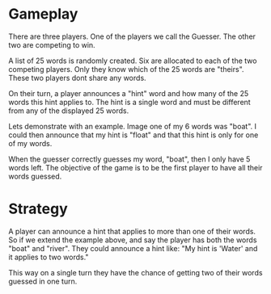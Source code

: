 # Gameplay

There are three players.  One of the players we call the Guesser.  The
other two are competing to win.

A list of 25 words is randomly created. Six are allocated to each of
the two competing players.  Only they know which of the 25 words are
"theirs".    These two players dont share any words.

On their turn, a player announces a "hint" word and how many of the 25
words this hint applies to.  The hint is a single word and must be
different from any of the displayed 25 words.

Lets demonstrate with an example. Image one of my 6 words was "boat".
I could then announce that my hint is "float" and that this hint is
only for one of my words.

When the guesser correctly guesses my word, "boat", then I only have 5
words left.  The objective of the game is to be the first player to
have all their words guessed.

# Strategy

A player can announce a hint that applies to more than one of their
words.  So if we extend the example above, and say the player has both
the words "boat" and "river".  They could announce a hint like: "My
hint is 'Water' and it applies to two words."

This way on a single turn they have the chance of getting two of their
words guessed in one turn.


